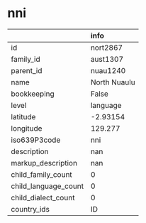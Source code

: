 # nni
|                      | info         |
|:---------------------|:-------------|
| id                   | nort2867     |
| family_id            | aust1307     |
| parent_id            | nuau1240     |
| name                 | North Nuaulu |
| bookkeeping          | False        |
| level                | language     |
| latitude             | -2.93154     |
| longitude            | 129.277      |
| iso639P3code         | nni          |
| description          | nan          |
| markup_description   | nan          |
| child_family_count   | 0            |
| child_language_count | 0            |
| child_dialect_count  | 0            |
| country_ids          | ID           |